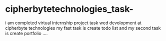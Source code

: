 # cipherbytetechnologies_task-
i am completed virtual internship project task wed devolopment at cipherbyte technologies my fast task is create todo list and my second task is create portfolio ....
